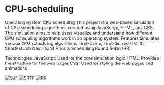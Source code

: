 # CPU-scheduling
Operating System CPU scheduling
This project is a web-based simulation of CPU scheduling algorithms, created using JavaScript, HTML, and CSS. The simulation aims to help users visualize and understand how different CPU scheduling algorithms work in an operating system.
Features
Simulates various CPU scheduling algorithms:
 First-Come, First-Served (FCFS)
 Shortest Job Next (SJN)
 Priority Scheduling
 Round Robin (RR)

Technologies
 JavaScript: Used for the core simulation logic
 HTML: Provides the structure for the web pages
 CSS: Used for styling the web pages and animations
 
   ![SJF](https://github.com/user-attachments/assets/83fa16eb-3a03-448e-bd88-deee6762d3b3)
   ![SRTF](https://github.com/user-attachments/assets/56c4214b-b013-4fdc-95fa-1ee7e33d20b2)
   ![RR](https://github.com/user-attachments/assets/55af84b2-13f4-4ab2-a053-13894b033533)


